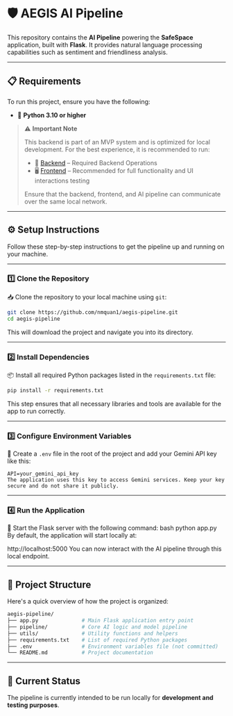# 🛡️ AEGIS AI Pipeline

This repository contains the **AI Pipeline** powering the **SafeSpace** application, built with **Flask**. It provides natural language processing capabilities such as sentiment and friendliness analysis.

---

## 📋 Requirements

To run this project, ensure you have the following:

- 🐍 **Python 3.10 or higher**

> ⚠️ **Important Note**
>
> This backend is part of an MVP system and is optimized for local development. For the best experience, it is recommended to run:
>
> - 🧠 [Backend](https://github.com/DankoFox/aegis-backend) – Required Backend Operations
> - 🖥️ [Frontend](https://github.com/Hankaji/GDGDoc-Aegis-Frontend) – Recommended for full functionality and UI interactions testing
>
> Ensure that the backend, frontend, and AI pipeline can communicate over the same local network.

---

## ⚙️ Setup Instructions

Follow these step-by-step instructions to get the pipeline up and running on your machine.

---

### 1️⃣ Clone the Repository

📥 Clone the repository to your local machine using `git`:
```bash
git clone https://github.com/nmquan1/aegis-pipeline.git
cd aegis-pipeline
```
This will download the project and navigate you into its directory.

---

### 2️⃣ Install Dependencies

📦 Install all required Python packages listed in the `requirements.txt` file:
```bash
pip install -r requirements.txt
```
This step ensures that all necessary libraries and tools are available for the app to run correctly.

---

### 3️⃣ Configure Environment Variables

🔐 Create a `.env` file in the root of the project and add your Gemini API key like this:
```env
API=your_gemini_api_key
The application uses this key to access Gemini services. Keep your key secure and do not share it publicly.
```
---

### 4️⃣ Run the Application

🚀 Start the Flask server with the following command:
bash
python app.py
By default, the application will start locally at:

http://localhost:5000
You can now interact with the AI pipeline through this local endpoint.

---

## 📂 Project Structure

Here's a quick overview of how the project is organized:
```bash
aegis-pipeline/
├── app.py              # Main Flask application entry point
├── pipeline/           # Core AI logic and model pipeline
├── utils/              # Utility functions and helpers
├── requirements.txt    # List of required Python packages
├── .env                # Environment variables file (not committed)
└── README.md           # Project documentation
```
---

## 🚧 Current Status

The pipeline is currently intended to be run locally for **development and testing purposes**.
